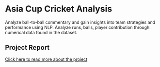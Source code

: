 # Asia Cup Cricket Analysis

Analyze ball-to-ball commentary and gain insights into team strategies and performance using NLP. Analyze runs, balls, player contribution through numerical data found in the dataset.

## Project Report
[Click here to read more about the project](https://drive.google.com/file/d/1XbnGVR8BAg7dFhreJKAl4cB-hanW_DNx/view?usp=sharing)

